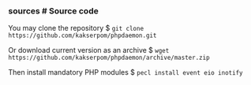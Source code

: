 ### sources # Source code

You may clone the repository
$&nbsp;`git clone https://github.com/kakserpom/phpdaemon.git`

Or download current version as an archive
$&nbsp;`wget https://github.com/kakserpom/phpdaemon/archive/master.zip`

Then install mandatory PHP modules
$&nbsp;`pecl install event eio inotify`